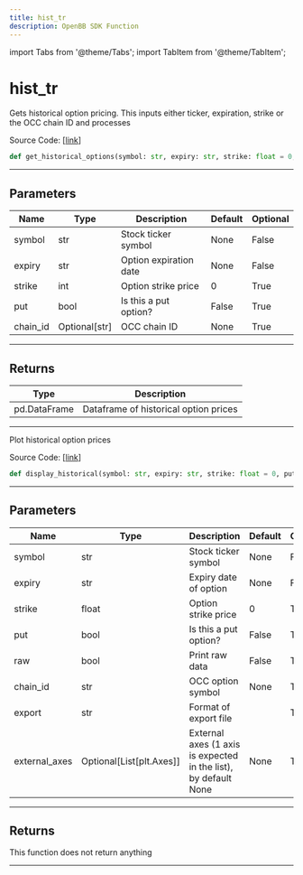 ```yaml
---
title: hist_tr
description: OpenBB SDK Function
---
```


import Tabs from '@theme/Tabs';
import TabItem from '@theme/TabItem';

# hist_tr

<Tabs>
<TabItem value="model" label="Model" default>

Gets historical option pricing.  This inputs either ticker, expiration, strike or the OCC chain ID and processes

Source Code: [[link](https://github.com/OpenBB-finance/OpenBBTerminal/tree/main/openbb_terminal/stocks/options/tradier_model.py#L44)]

```python
def get_historical_options(symbol: str, expiry: str, strike: float = 0, put: bool = False, chain_id: Optional[str] = None) -> pd.DataFrame
```

---

## Parameters

| Name | Type | Description | Default | Optional |
| ---- | ---- | ----------- | ------- | -------- |
| symbol | str | Stock ticker symbol | None | False |
| expiry | str | Option expiration date | None | False |
| strike | int | Option strike price | 0 | True |
| put | bool | Is this a put option? | False | True |
| chain_id | Optional[str] | OCC chain ID | None | True |


---

## Returns

| Type | Description |
| ---- | ----------- |
| pd.DataFrame | Dataframe of historical option prices |
---



</TabItem>
<TabItem value="view" label="View">

Plot historical option prices

Source Code: [[link](https://github.com/OpenBB-finance/OpenBBTerminal/tree/main/openbb_terminal/stocks/options/tradier_view.py#L627)]

```python
def display_historical(symbol: str, expiry: str, strike: float = 0, put: bool = False, raw: bool = False, chain_id: str = None, export: str = "", external_axes: Optional[List[matplotlib.axes._axes.Axes]] = None) -> None
```

---

## Parameters

| Name | Type | Description | Default | Optional |
| ---- | ---- | ----------- | ------- | -------- |
| symbol | str | Stock ticker symbol | None | False |
| expiry | str | Expiry date of option | None | False |
| strike | float | Option strike price | 0 | True |
| put | bool | Is this a put option? | False | True |
| raw | bool | Print raw data | False | True |
| chain_id | str | OCC option symbol | None | True |
| export | str | Format of export file |  | True |
| external_axes | Optional[List[plt.Axes]] | External axes (1 axis is expected in the list), by default None | None | True |


---

## Returns

This function does not return anything

---



</TabItem>
</Tabs>